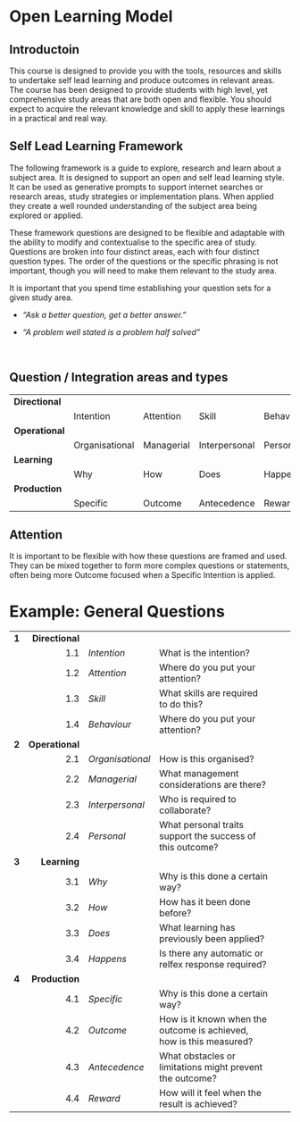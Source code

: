# Open Learning Model
## Introductoin
This course is designed to provide you with the tools, resources and skills to undertake self lead learning and produce outcomes in relevant areas. The course has been designed to provide students with high level, yet comprehensive study areas that are both open and flexible. You should expect to acquire the relevant knowledge and skill to apply these learnings in a practical and real way.

## Self Lead Learning Framework
The following framework is a guide to explore, research and learn about a subject area. It is designed to support an open and self lead learning style. It can be used as generative prompts to support internet searches or research areas, study strategies or implementation plans. When applied they create a well rounded understanding of the subject area being explored or applied.

These framework questions are designed to be flexible and adaptable with the ability to modify and contextualise to the specific area of study. Questions are broken into four distinct areas, each with four distinct question types. The order of the questions or the specific phrasing is not important, though you will need to make them relevant to the study area.

It is important that you spend time establishing your question sets for a given study area. 

* _“Ask a better question, get a better answer.”_

* _“A problem well stated is a problem half solved”_

<br>

## Question / Integration areas and types
||||||
|:-----|:-----|:-----|:-----|:-----
| **Directional** |||
|| Intention | Attention | Skill | Behaviour
**Operational** ||
|| Organisational|Managerial|Interpersonal|Personal
| **Learning** |
|| Why | How | Does | Happens
| **Production** |
|| Specific |Outcome | Antecedence | Reward

## Attention
It is important to be flexible with how these questions are framed and used. They can be mixed together to form more complex questions or statements, often being more Outcome focused when a Specific Intention is applied.

# Example: General Questions
|||||||
|-----:|----:|:-----|:-----|:-----|:-----
|**1**|**Directional**||
||1.1|_Intention_ | What is the intention?
||1.2|_Attention_ | Where do you put your attention?
||1.3|_Skill_ | What skills are required to do this?
||1.4|_Behaviour_ | Where do you put your attention?
|**2**|**Operational**||
||2.1|_Organisational_ | How is this organised?
||2.2|_Managerial_ | What management considerations are there?
||2.3|_Interpersonal_ | Who is required to collaborate?
||2.4|_Personal_ | What personal traits support the success of this outcome?
|**3**|**Learning**||
||3.1|_Why_ | Why is this done a certain way?
||3.2|_How_ | How has it been done before?
||3.3|_Does_ | What learning has previously been applied?
||3.4|_Happens_ | Is there any automatic or relfex response required?
|**4**|**Production**||
||4.1|_Specific_ | Why is this done a certain way?
||4.2|_Outcome_ | How is it known when the outcome is achieved, how is this measured?
||4.3|_Antecedence_ | What obstacles or limitations might prevent the outcome?
||4.4|_Reward_ | How will it feel when the result is achieved?

